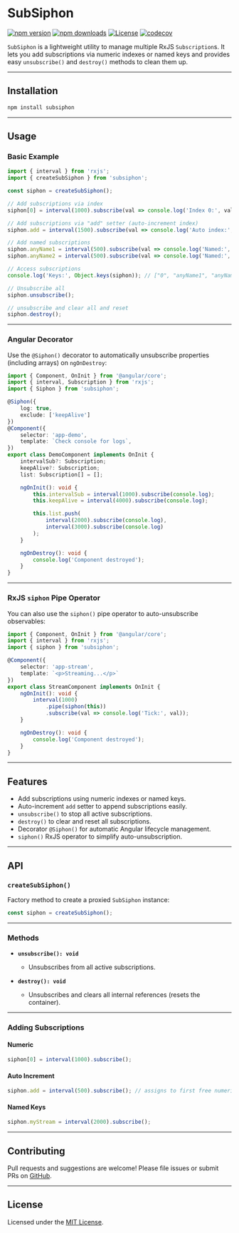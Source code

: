 # SubSiphon

[![npm version](https://img.shields.io/npm/v/subsiphon)](https://www.npmjs.com/package/subsiphon)
[![npm downloads](https://img.shields.io/npm/dm/subsiphon)](https://www.npmjs.com/package/subsiphon)
[![License](https://img.shields.io/npm/l/subsiphon)](https://github.com/shobeiry/subsiphon/blob/master/LICENSE)
[![codecov](https://codecov.io/gh/shobeiry/subsiphon/branch/master/graph/badge.svg)](https://codecov.io/gh/shobeiry/subsiphon)

`SubSiphon` is a lightweight utility to manage multiple RxJS `Subscription`s. It lets you add subscriptions via numeric indexes or named keys and provides easy `unsubscribe()` and `destroy()` methods to clean them up.

---

## Installation

```bash
npm install subsiphon
```

---

## Usage

### Basic Example

```typescript
import { interval } from 'rxjs';
import { createSubSiphon } from 'subsiphon';

const siphon = createSubSiphon();

// Add subscriptions via index
siphon[0] = interval(1000).subscribe(val => console.log('Index 0:', val));

// Add subscriptions via "add" setter (auto-increment index)
siphon.add = interval(1500).subscribe(val => console.log('Auto index:', val));

// Add named subscriptions
siphon.anyName1 = interval(500).subscribe(val => console.log('Named:', val));
siphon.anyName2 = interval(500).subscribe(val => console.log('Named:', val));

// Access subscriptions
console.log('Keys:', Object.keys(siphon)); // ["0", "anyName1", "anyName2"]

// Unsubscribe all
siphon.unsubscribe();

// unsubscribe and clear all and reset
siphon.destroy();
```

---

### Angular Decorator

Use the `@Siphon()` decorator to automatically unsubscribe properties (including arrays) on `ngOnDestroy`:

```typescript
import { Component, OnInit } from '@angular/core';
import { interval, Subscription } from 'rxjs';
import { Siphon } from 'subsiphon';

@Siphon({
    log: true,
    exclude: ['keepAlive']
})
@Component({
    selector: 'app-demo',
    template: `Check console for logs`,
})
export class DemoComponent implements OnInit {
    intervalSub?: Subscription;
    keepAlive?: Subscription;
    list: Subscription[] = [];

    ngOnInit(): void {
        this.intervalSub = interval(1000).subscribe(console.log);
        this.keepAlive = interval(4000).subscribe(console.log);

        this.list.push(
            interval(2000).subscribe(console.log),
            interval(3000).subscribe(console.log)
        );
    }

    ngOnDestroy(): void {
        console.log('Component destroyed');
    }
}
```

---

### RxJS `siphon` Pipe Operator

You can also use the `siphon()` pipe operator to auto-unsubscribe observables:

```typescript
import { Component, OnInit } from '@angular/core';
import { interval } from 'rxjs';
import { siphon } from 'subsiphon';

@Component({
    selector: 'app-stream',
    template: `<p>Streaming...</p>`
})
export class StreamComponent implements OnInit {
    ngOnInit(): void {
        interval(1000)
            .pipe(siphon(this))
            .subscribe(val => console.log('Tick:', val));
    }

    ngOnDestroy(): void {
        console.log('Component destroyed');
    }
}
```

---

## Features

* Add subscriptions using numeric indexes or named keys.
* Auto-increment `add` setter to append subscriptions easily.
* `unsubscribe()` to stop all active subscriptions.
* `destroy()` to clear and reset all subscriptions.
* Decorator `@Siphon()` for automatic Angular lifecycle management.
* `siphon()` RxJS operator to simplify auto-unsubscription.

---

## API

### `createSubSiphon()`

Factory method to create a proxied `SubSiphon` instance:

```typescript
const siphon = createSubSiphon();
```

---

### Methods

* **`unsubscribe(): void`**

    * Unsubscribes from all active subscriptions.

* **`destroy(): void`**

    * Unsubscribes and clears all internal references (resets the container).

---

### Adding Subscriptions

#### Numeric

```typescript
siphon[0] = interval(1000).subscribe();
```

#### Auto Increment

```typescript
siphon.add = interval(500).subscribe(); // assigns to first free numeric index
```

#### Named Keys

```typescript
siphon.myStream = interval(2000).subscribe();
```

---

## Contributing

Pull requests and suggestions are welcome! Please file issues or submit PRs on [GitHub](https://github.com/shobeiry/subsiphon).

---

## License

Licensed under the [MIT License](https://github.com/shobeiry/subsiphon/blob/master/LICENSE).